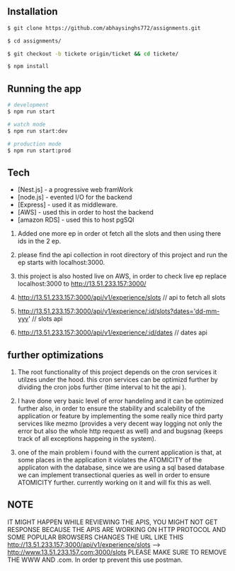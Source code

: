 
## Installation

```bash
$ git clone https://github.com/abhaysinghs772/assignments.git
```

```bash
$ cd assignments/
```

```bash
$ git checkout -b tickete origin/ticket && cd tickete/ 
```

```bash
$ npm install
```

## Running the app

```bash
# development
$ npm run start

# watch mode
$ npm run start:dev

# production mode
$ npm run start:prod
```
## Tech
- [Nest.js] - a progressive web framWork
- [node.js] - evented I/O for the backend
- [Express] - used it as middleware.
- [AWS] - used this in order to host the backend
- [amazon RDS] - used this to host pgSQl


1. Added one more ep in order ot fetch all the slots and then using there ids in the 2 ep.
2. please find the api collection in root directory of this project and run the ep starts with localhost:3000.
3. this project is also hosted live on AWS, in order to check live ep replace localhost:3000 to http://13.51.233.157:3000/<end-point>

4. http://13.51.233.157:3000/api/v1/experience/slots // api to fetch all slots 
5. http://13.51.233.157:3000/api/v1/experience/:id/slots?dates='dd-mm-yyy' // slots api 
6. http://13.51.233.157:3000/api/v1/experience/:id/dates // dates api


## further optimizations
1. The root functionality of this project depends on the cron services it utilzes under the hood.
   this cron services can be optimizd further by dividing the cron jobs further (time interval to 
   hit the api ).

2. I have done very basic level of error handeling and it can be optimized further also, in order 
   to ensure the stability and scalebility of the application or feature by implementing the some really 
   nice third party services like mezmo (provides a very decent way logging not only the error but also 
   the whole http request as well) and and bugsnag (keeps track of all exceptions happeing in the system).

3. one of the main problem i found with the current application is that, at some places in the application 
   it violates the ATOMICITY of the applicaton with the database, since we are using a sql based database
   we can implement transectional queries as well in order to ensure ATOMICITY further. currently working on
   it and will fix this as well.
 

## NOTE
   IT MIGHT HAPPEN WHILE REVIEWING THE APIS, YOU MIGHT NOT GET RESPONSE BECAUSE 
   THE APIS ARE WORKING ON HTTP PROTOCOL AND SOME POPULAR BROWSERS CHANGES THE URL LIKE THIS 
   http://13.51.233.157:3000/api/v1/experience/slots --> http://www.13.51.233.157.com:3000/slots 
   PLEASE MAKE SURE TO REMOVE THE WWW AND .com.
   In order tp prevent this use postman.